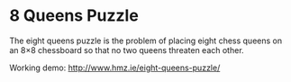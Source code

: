 # 8 Queens Puzzle
The eight queens puzzle is the problem of placing eight chess queens on an 8×8 chessboard so that no two queens threaten each other.

Working demo: http://www.hmz.ie/eight-queens-puzzle/